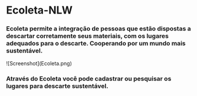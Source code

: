 # Ecoleta-NLW
<h3>Ecoleta permite a integração de pessoas que estão dispostas a descartar corretamente seus materiais, com os lugares adequados para o descarte. Cooperando por um mundo mais sustentável.</h3>
![Screenshot](Ecoleta.png)</br>
<h3>Através do Ecoleta você pode cadastrar ou pesquisar os lugares para descarte sustentável.</h3>

